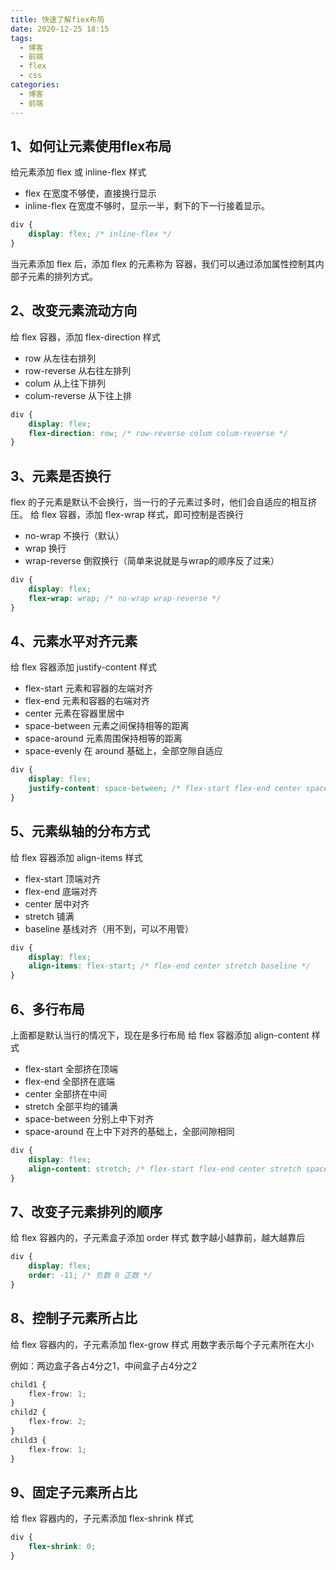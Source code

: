 ```yaml
---
title: 快速了解fiex布局
date: 2020-12-25 18:15
tags:
  - 博客
  - 前端
  - flex
  - css
categories:
  - 博客
  - 前端
---
```


## 1、如何让元素使用flex布局

给元素添加 flex 或 inline-flex 样式

- flex 在宽度不够使，直接换行显示
- inline-flex 在宽度不够时，显示一半，剩下的下一行接着显示。

```css
div {
    display: flex; /* inline-flex */
}
```

当元素添加 flex 后，添加 flex 的元素称为 容器，我们可以通过添加属性控制其内部子元素的排列方式。

## 2、改变元素流动方向

给 flex 容器，添加 flex-direction 样式

- row 从左往右排列
- row-reverse 从右往左排列
- colum 从上往下排列
- colum-reverse 从下往上排

```css
div {
    display: flex; 
    flex-direction: row; /* row-reverse colum colum-reverse */
}
```

## 3、元素是否换行

flex 的子元素是默认不会换行，当一行的子元素过多时，他们会自适应的相互挤压。
给 flex 容器，添加 flex-wrap 样式，即可控制是否换行

- no-wrap 不换行（默认）
- wrap 换行
- wrap-reverse 倒叙换行（简单来说就是与wrap的顺序反了过来）

```css
div {
    display: flex; 
    flex-wrap: wrap; /* no-wrap wrap-reverse */
}
```

## 4、元素水平对齐元素

给 flex 容器添加 justify-content 样式

- flex-start 元素和容器的左端对齐
- flex-end 元素和容器的右端对齐
- center 元素在容器里居中
- space-between 元素之间保持相等的距离
- space-around 元素周围保持相等的距离
- space-evenly 在 around 基础上，全部空隙自适应

```css
div {
    display: flex; 
    justify-content: space-between; /* flex-start flex-end center space-around space-evenly */
}
```

## 5、元素纵轴的分布方式

给 flex 容器添加 align-items 样式

- flex-start 顶端对齐
- flex-end 底端对齐
- center 居中对齐
- stretch 铺满
- baseline 基线对齐（用不到，可以不用管）

```css
div {
    display: flex; 
    align-items: flex-start; /* flex-end center stretch baseline */
}
```

## 6、多行布局

上面都是默认当行的情况下，现在是多行布局
给 flex 容器添加 align-content 样式

- flex-start 全部挤在顶端
- flex-end 全部挤在底端
- center 全部挤在中间
- stretch 全部平均的铺满
- space-between 分别上中下对齐
- space-around 在上中下对齐的基础上，全部间隙相同

```css
div {
    display: flex; 
    align-content: stretch; /* flex-start flex-end center stretch space-between space-around */
}
```

## 7、改变子元素排列的顺序

给 flex 容器内的，子元素盒子添加 order 样式
数字越小越靠前，越大越靠后

```css
div {
    display: flex; 
    order: -11; /* 负数 0 正数 */
}
```

## 8、控制子元素所占比

给 flex 容器内的，子元素添加 flex-grow 样式
用数字表示每个子元素所在大小

例如：两边盒子各占4分之1，中间盒子占4分之2

```css
child1 {
    flex-frow: 1;
}
child2 {
    flex-frow: 2;
}
child3 {
    flex-frow: 1;
}
```

## 9、固定子元素所占比

给 flex 容器内的，子元素添加 flex-shrink 样式

```css
div {
    flex-shrink: 0;
}
```